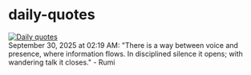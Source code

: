 # daily-quotes
[![Daily quotes](https://github.com/ceepu8/daily-quotes/actions/workflows/daily-quote.yml/badge.svg)](https://github.com/ceepu8/daily-quotes/actions/workflows/daily-quote.yml)<br/>
September 30, 2025 at 02:19 AM: "There is a way between voice and presence, where information flows. In disciplined silence it opens; with wandering talk it closes." - Rumi
